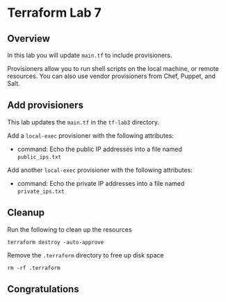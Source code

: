 # Terraform Lab 7

## Overview 
In this lab you will update `main.tf` to include provisioners.

Provisioners allow you to run shell scripts on the local machine, or remote resources. You can also use vendor provisioners from Chef, Puppet, and Salt.

## Add provisioners
This lab updates the `main.tf` in the `tf-lab3` directory. 

Add a `local-exec` provisioner with the following attributes: 
- command: Echo the public IP addresses into a file named `public_ips.txt`

Add another `local-exec` provisioner with the following attributes: 
- command: Echo the private IP addresses into a file named `private_ips.txt`



## Cleanup

Run the following to clean up the resources

```
terraform destroy -auto-approve
```

Remove the `.terraform` directory to free up disk space

```
rm -rf .terraform
```



## Congratulations

